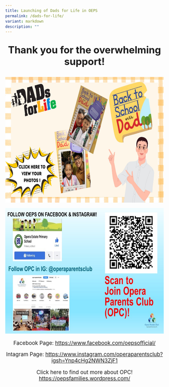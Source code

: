 ```yaml
---
title: Launching of Dads for Life in OEPS
permalink: /dads-for-life/
variant: markdown
description: ""
---
```

<p style="font-size:220%;" align="center"><b>Thank you for the overwhelming support!</b></p>

<a href="https://albumizr.com/a/-PxM"><img style="width:600px;height:400px;" alt="HTML tutorial" src="/images/dad.jpg"></a><br>

<img style="width:600px;height:400px;" alt="HTML tutorial" src="/images/opc2024.jpeg">

<p style="font-size:120%;" align="center">Facebook Page: <a href="https://www.facebook.com/oepsofficial/">https://www.facebook.com/oepsofficial/</a>

</p><p style="font-size:120%;" align="center">Intagram Page: <a href="https://www.instagram.com/operaparentsclub?igsh=Ynp4cHg2NWN3ZjF1">https://www.instagram.com/operaparentsclub?igsh=Ynp4cHg2NWN3ZjF1</a></p>

<p></p><p style="font-size:120%;" align="center">Click here to find out more about OPC! <a href="https://oepsfamilies.wordpress.com/">https://oepsfamilies.wordpress.com/</a></p>